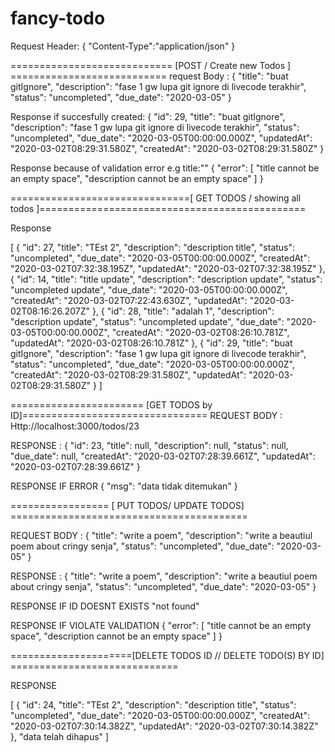 # fancy-todo

Request Header:
{
    "Content-Type":"application/json"
}

============================ [POST / Create new Todos ] ===========================
request Body : 
{
    "title": "buat gitIgnore",
    "description": "fase 1 gw lupa git ignore di livecode terakhir",
    "status": "uncompleted",
    "due_date": "2020-03-05"
}

Response if succesfully created:
{
    "id": 29,
    "title": "buat gitIgnore",
    "description": "fase 1 gw lupa git ignore di livecode terakhir",
    "status": "uncompleted",
    "due_date": "2020-03-05T00:00:00.000Z",
    "updatedAt": "2020-03-02T08:29:31.580Z",
    "createdAt": "2020-03-02T08:29:31.580Z"
}

Response because of validation error e.g  title:""
{
    "error": [
        "title cannot be an empty space",
        "description cannot be an empty space"
    ]
}


===============================[  GET TODOS / showing all todos ]==============================================

Response

[
    {
        "id": 27,
        "title": "TEst 2",
        "description": "description title",
        "status": "uncompleted",
        "due_date": "2020-03-05T00:00:00.000Z",
        "createdAt": "2020-03-02T07:32:38.195Z",
        "updatedAt": "2020-03-02T07:32:38.195Z"
    },
    {
        "id": 14,
        "title": "title update",
        "description": "description update",
        "status": "uncompleted update",
        "due_date": "2020-03-05T00:00:00.000Z",
        "createdAt": "2020-03-02T07:22:43.630Z",
        "updatedAt": "2020-03-02T08:16:26.207Z"
    },
    {
        "id": 28,
        "title": "adalah 1",
        "description": "description update",
        "status": "uncompleted update",
        "due_date": "2020-03-05T00:00:00.000Z",
        "createdAt": "2020-03-02T08:26:10.781Z",
        "updatedAt": "2020-03-02T08:26:10.781Z"
    },
    {
        "id": 29,
        "title": "buat gitIgnore",
        "description": "fase 1 gw lupa git ignore di livecode terakhir",
        "status": "uncompleted",
        "due_date": "2020-03-05T00:00:00.000Z",
        "createdAt": "2020-03-02T08:29:31.580Z",
        "updatedAt": "2020-03-02T08:29:31.580Z"
    }
]

======================= [GET TODOS by ID]================================
REQUEST BODY :
Http://localhost:3000/todos/23

RESPONSE :
{
    "id": 23,
    "title": null,
    "description": null,
    "status": null,
    "due_date": null,
    "createdAt": "2020-03-02T07:28:39.661Z",
    "updatedAt": "2020-03-02T07:28:39.661Z"
}

RESPONSE IF ERROR
{
    "msg": "data tidak ditemukan"
}

================= [ PUT TODOS/ UPDATE TODOS] =========================================

REQUEST BODY :
{
    "title": "write a poem",
    "description": "write a beautiul poem about cringy senja",
    "status": "uncompleted",
    "due_date": "2020-03-05"
}

RESPONSE : 
{
    "title": "write a poem",
    "description": "write a beautiul poem about cringy senja",
    "status": "uncompleted",
    "due_date": "2020-03-05"
}

RESPONSE IF ID DOESNT EXISTS
"not found"

RESPONSE IF VIOLATE VALIDATION
{
    "error": [
        "title cannot be an empty space",
        "description cannot be an empty space"
    ]
}

=====================[DELETE TODOS ID // DELETE TODO(S) BY ID] =============================

RESPONSE

[
    {
        "id": 24,
        "title": "TEst 2",
        "description": "description title",
        "status": "uncompleted",
        "due_date": "2020-03-05T00:00:00.000Z",
        "createdAt": "2020-03-02T07:30:14.382Z",
        "updatedAt": "2020-03-02T07:30:14.382Z"
    },
    "data telah dihapus"
]